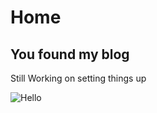 # Home

## You found my blog
Still Working on setting things up

![Hello](https://media1.tenor.com/images/ea9df861113fecec5bb17bf1faa0124e/tenor.gif?itemid=3950966)
